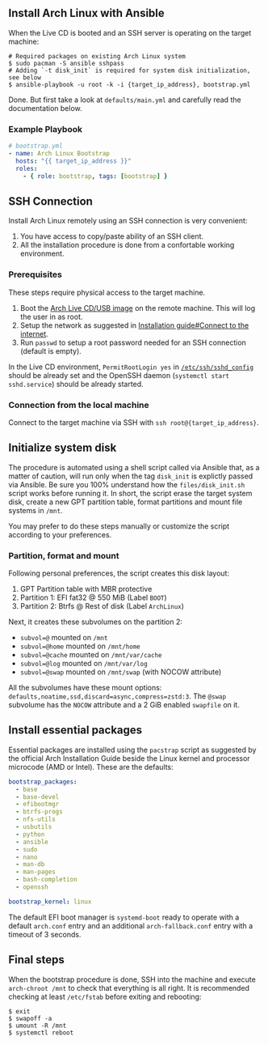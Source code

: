 ## Install Arch Linux with Ansible

When the Live CD is booted and an SSH server is operating on the target machine:

```shell
# Required packages on existing Arch Linux system
$ sudo pacman -S ansible sshpass
# Adding `-t disk_init` is required for system disk initialization, see below
$ ansible-playbook -u root -k -i {target_ip_address}, bootstrap.yml
```

Done. But first take a look at `defaults/main.yml` and carefully read the documentation below.

### Example Playbook

```yaml
# bootstrap.yml
- name: Arch Linux Bootstrap
  hosts: "{{ target_ip_address }}"
  roles:
    - { role: bootstrap, tags: [bootstrap] }
```

## SSH Connection

Install Arch Linux remotely using an SSH connection is very convenient:

1. You have access to copy/paste ability of an SSH client.
2. All the installation procedure is done from a confortable working environment.

### Prerequisites

These steps require physical access to the target machine.

1. Boot the [Arch Live CD/USB image](https://archlinux.org/download/) on the remote machine. This will log the user in as root.
2. Setup the network as suggested in [Installation guide#Connect to the internet](https://wiki.archlinux.org/title/Installation_guide#Connect_to_the_internet).
3. Run `passwd` to setup a root password needed for an SSH connection (default is empty).

In the Live CD environment, `PermitRootLogin yes` in [`/etc/ssh/sshd_config`](https://gitlab.archlinux.org/archlinux/archiso/-/blob/master/configs/releng/airootfs/etc/ssh/sshd_config) should be already set and the OpenSSH daemon (`systemctl start sshd.service`) should be already started.

### Connection from the local machine

Connect to the target machine via SSH with `ssh root@{target_ip_address}`.

## Initialize system disk

The procedure is automated using a shell script called via Ansible that, as a matter of caution, will run only when the tag `disk_init` is explictly passed via Ansible. Be sure you 100% understand how the `files/disk_init.sh` script works before running it. In short, the script erase the target system disk, create a new GPT partition table, format partitions and mount file systems in `/mnt`.

You may prefer to do these steps manually or customize the script according to your preferences.

### Partition, format and mount

Following personal preferences, the script creates this disk layout:

1. GPT Partition table with MBR protective
2. Partition 1: EFI fat32 @ 550 MiB (Label `BOOT`)
3. Partition 2: Btrfs @ Rest of disk (Label `ArchLinux`)

Next, it creates these subvolumes on the partition 2:

- `subvol=@` mounted on `/mnt`
- `subvol=@home` mounted on `/mnt/home`
- `subvol=@cache` mounted on `/mnt/var/cache`
- `subvol=@log` mounted on `/mnt/var/log`
- `subvol=@swap` mounted on `/mnt/swap` (with NOCOW attribute)

All the subvolumes have these mount options: `defaults,noatime,ssd,discard=async,compress=zstd:3`. The `@swap` subvolume has the `NOCOW` attribute and a 2 GiB enabled `swapfile` on it.

## Install essential packages

Essential packages are installed using the `pacstrap` script as suggested by the official Arch Installation Guide beside the Linux kernel and processor microcode (AMD or Intel). These are the defaults:

```yaml
bootstrap_packages:
  - base
  - base-devel
  - efibootmgr
  - btrfs-progs
  - nfs-utils
  - usbutils
  - python
  - ansible
  - sudo
  - nano
  - man-db
  - man-pages
  - bash-completion
  - openssh

bootstrap_kernel: linux
```

The default EFI boot manager is `systemd-boot` ready to operate with a default `arch.conf` entry and an additional `arch-fallback.conf` entry with a timeout of 3 seconds.

## Final steps

When the bootstrap procedure is done, SSH into the machine and execute `arch-chroot /mnt` to check that everything is all right. It is recommended checking at least `/etc/fstab` before exiting and rebooting:

```shell
$ exit
$ swapoff -a
$ umount -R /mnt
$ systemctl reboot
```
